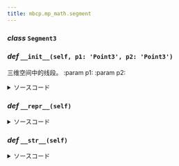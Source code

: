 ```yaml
---
title: mbcp.mp_math.segment
---
```

### ***class*** `Segment3`

### *def* `__init__(self, p1: 'Point3', p2: 'Point3')`


三维空间中的线段。
:param p1:
:param p2:



<details>
<summary>ソースコード</summary>

```python
def __init__(self, p1: 'Point3', p2: 'Point3'):
    """
        三维空间中的线段。
        :param p1:
        :param p2:
        """
    self.p1 = p1
    self.p2 = p2
    '方向向量'
    self.direction = self.p2 - self.p1
    '长度'
    self.length = self.direction.length
    '中心点'
    self.midpoint = Point3((self.p1.x + self.p2.x) / 2, (self.p1.y + self.p2.y) / 2, (self.p1.z + self.p2.z) / 2)
```
</details>

### *def* `__repr__(self)`


<details>
<summary>ソースコード</summary>

```python
def __repr__(self):
    return f'Segment3({self.p1}, {self.p2})'
```
</details>

### *def* `__str__(self)`


<details>
<summary>ソースコード</summary>

```python
def __str__(self):
    return f'Segment3({self.p1} -> {self.p2})'
```
</details>

